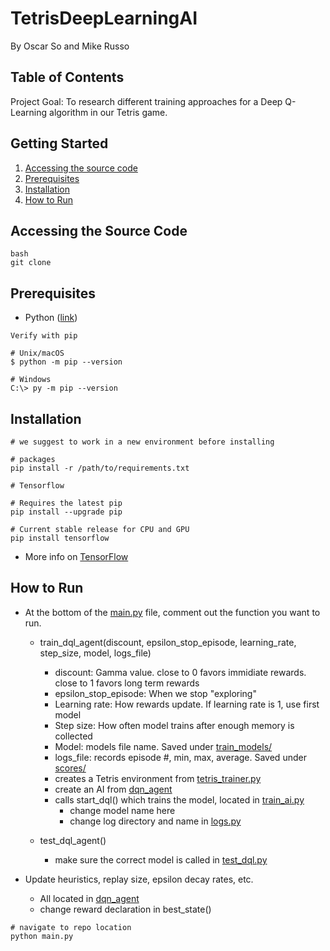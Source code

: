 # TetrisDeepLearningAI

By Oscar So and Mike Russo 

## Table of Contents

Project Goal: To research different training approaches for a Deep Q-Learning algorithm in our Tetris game. 


## Getting Started 

1. [Accessing the source code](#accessing-the-source-code)
1. [Prerequisites](#prerequisites)
1. [Installation](#installation)
1. [How to Run](#how-to-run)


## Accessing the Source Code

```
bash
git clone
```

## Prerequisites

- Python ([link](https://www.python.org/downloads/ ))

```
Verify with pip 

# Unix/macOS
$ python -m pip --version

# Windows
C:\> py -m pip --version

```


## Installation

```
# we suggest to work in a new environment before installing

# packages
pip install -r /path/to/requirements.txt

# Tensorflow

# Requires the latest pip
pip install --upgrade pip

# Current stable release for CPU and GPU
pip install tensorflow

```
- More info on [TensorFlow](https://www.tensorflow.org/install)


## How to Run

- At the bottom of the [main.py](main.py) file, comment out the function you want to run.

    - train_dql_agent(discount, epsilon_stop_episode, learning_rate, step_size, model, logs_file)
        - discount: Gamma value. close to 0 favors immidiate rewards. close to 1 favors long term rewards
        - epsilon_stop_episode: When we stop "exploring"
        - Learning rate: How rewards update. If learning rate is 1, use first model
        - Step size: How often model trains after enough memory is collected 
        - Model: models file name. Saved under [train_models/](trained_models)
        - logs_file: records episode #, min, max, average. Saved under [scores/](scores)
        - creates a Tetris environment from [tetris_trainer.py](tetris_trainer.py) 
        - create an AI from [dqn_agent](dqn_agent.py)
        - calls start_dql() which trains the model, located in [train_ai.py](train_ai.py)
            - change model name here 
            - change log directory and name in [logs.py](logs.py) 

    - test_dql_agent()
        - make sure the correct model is called in [test_dql.py](test_dql.py) 

- Update heuristics, replay size, epsilon decay rates, etc.
    - All located in [dqn_agent](dqn_agent.py)
    - change reward declaration in best_state()

```
# navigate to repo location
python main.py 

```

